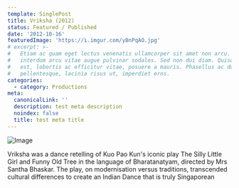 ```yaml
---
template: SinglePost
title: Vriksha (2012)
status: Featured / Published
date: '2012-10-16'
featuredImage: 'https://i.imgur.com/yBnPqAO.jpg'
# excerpt: >-
#   Etiam ac quam eget lectus venenatis ullamcorper sit amet non arcu. Nullam
#   interdum arcu vitae augue pulvinar sodales. Sed non dui diam. Quisque lectus
#   est, lobortis ac efficitur vitae, posuere a mauris. Phasellus ac dui
#   pellentesque, lacinia risus ut, imperdiet eros.
categories:
  - category: Productions
meta:
  canonicalLink: ''
  description: test meta description
  noindex: false
  title: test meta title
---
```


![Image](https://i.imgur.com/yBnPqAO.jpg)

Vriksha was a dance retelling of Kuo Pao Kun's iconic play The Silly Little Girl and Funny Old Tree in the language of Bharatanatyam, directed by Mrs Santha Bhaskar. The play, on modernisation versus traditions, transcended cultural differences to create an Indian Dance that is truly Singaporean